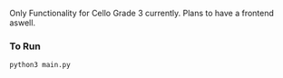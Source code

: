 Only Functionality for Cello Grade 3 currently. Plans to have a frontend aswell.

### To Run ###
```python3 main.py```